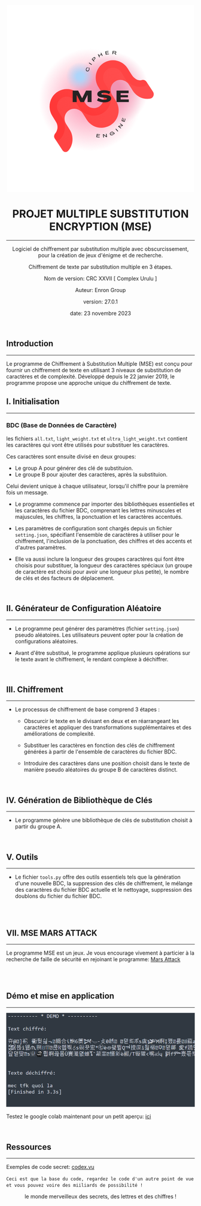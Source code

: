 <p align="center">
  <img src="exemple/3.png" />
</p>

<div align="center">

  # PROJET MULTIPLE SUBSTITUTION ENCRYPTION (MSE)
  -------------------------------------

  Logiciel de chiffrement par substitution multiple avec obscurcissement, pour la création de jeux d'énigme et de recherche.

  Chiffrement de texte par substitution multiple en 3 étapes.

  Nom de version: CRC XXVII [ Complex Urulu ]
  
  Auteur: Enron Group
  
  version: 27.0.1
  
  date: 23 novembre 2023
  

</div>

<br>

## Introduction
-------------------------------------
Le programme de Chiffrement à Substitution Multiple (MSE) est conçu pour fournir un chiffrement de texte en utilisant 3 niveaux de substitution de caractères et de complexité. Développé depuis le 22 janvier 2019, le programme propose une approche unique du chiffrement de texte.


## I. Initialisation
-------------------------------------

### BDC (Base de Données de Caractère)
les fichiers `all.txt`, `light_weight.txt` et `ultra_light_weight.txt` contient les caractères qui vont être utilisés pour substituer les caractères.

Ces caractères sont ensuite divisé en deux groupes:
  - Le group A pour générer des clé de substituion.
  - Le groupe B pour ajouter des caractères, après la substituion.

Celui devient unique à chaque utilisateur, lorsqu'il chiffre pour la première fois un message.


- Le programme commence par importer des bibliothèques essentielles et les caractères du fichier BDC, comprenant les lettres minuscules et majuscules, les chiffres, la ponctuation et les caractères accentués.

- Les paramètres de configuration sont chargés depuis un fichier `setting.json`, spécifiant l'ensemble de caractères à utiliser pour le chiffrement, l'inclusion de la ponctuation, des chiffres et des accents et d'autres paramètres.

- Elle va aussi inclure la longueur des groupes caractères qui font être choisis pour substituer, la longueur des caractères spéciaux (un groupe de caractère est choisi pour avoir une longueur plus petite), le nombre de clés et des facteurs de déplacement.

<br>

## II. Générateur de Configuration Aléatoire
-------------------------------------
- Le programme peut générer des paramètres (fichier `setting.json`) pseudo aléatoires. Les utilisateurs peuvent opter pour la création de configurations aléatoires.

- Avant d'être substitué, le programme applique plusieurs opérations sur le texte avant le chiffrement, le rendant complexe à déchiffrer.

<br>

## III. Chiffrement
-------------------------------------
- Le processus de chiffrement de base comprend 3 étapes :

  - Obscurcir le texte en le divisant en deux et en réarrangeant les caractères et appliquer des transformations supplémentaires et des améliorations de complexité.

  - Substituer les caractères en fonction des clés de chiffrement générées à partir de l'ensemble de caractères du fichier BDC.

  - Introduire des caractères dans une position choisit dans le texte de manière pseudo aléatoires du groupe B de caractères distinct.

<br>

## IV. Génération de Bibliothèque de Clés
-------------------------------------
- Le programme génère une bibliothèque de clés de substitution choisit à partir du groupe A.

<br>

## V. Outils
-------------------------------------
- Le fichier `tools.py` offre des outils essentiels tels que la génération d'une nouvelle BDC, la suppression des clés de chiffrement, le mélange des caractères du fichier BDC actuelle et le nettoyage, suppression des doublons du fichier du fichier BDC.

<br>
<br>


## VII. MSE MARS ATTACK
-------------------------------------
Le programme MSE est un jeux.
Je vous encourage vivement à particier à la recherche de faille de sécurité
en rejoinant le programme: [Mars Attack](https://discord.gg/HYpbvBSu)

<br>
<br>

## Démo et mise en application
-------------------------------------

![Exemple d'utilisation](exemple/captur_demo.PNG)

Testez le google colab maintenant pour un petit aperçu: [ici](https://colab.research.google.com/drive/1WWT81_UlmaZ9kKG6FbfdQ-ac4muXzYBf?usp=sharing)

<br>

##  Ressources
-------------------------------------------------------------------

Exemples de code secret: [codex.vu](https://bit.ly/theclawsofgod)

`Ceci est que la base du code, regardez le code d'un autre point de vue et vous pouvez voire des miiliards de possibilité !`

<div align="center">
  le monde merveilleux des secrets, des lettres et des chiffres !
</div>

